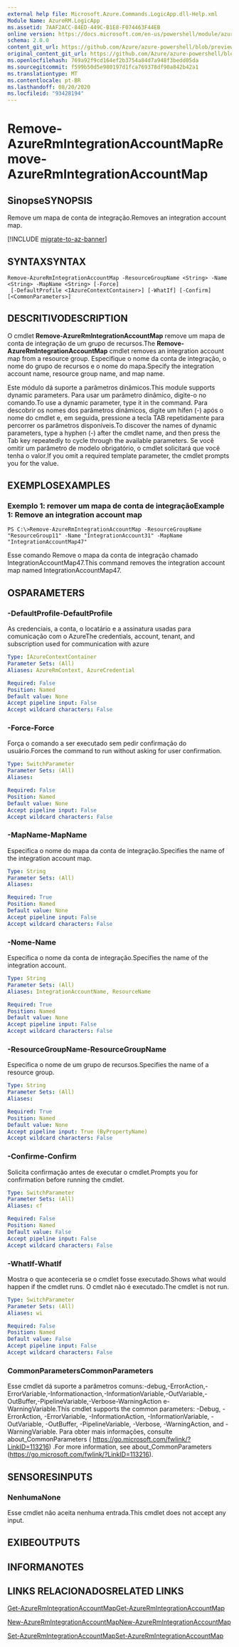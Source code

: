 ```yaml
---
external help file: Microsoft.Azure.Commands.LogicApp.dll-Help.xml
Module Name: AzureRM.LogicApp
ms.assetid: 7AAF2ACC-84ED-449C-B1E8-F074463F44EB
online version: https://docs.microsoft.com/en-us/powershell/module/azurerm.logicapp/remove-azurermintegrationaccountmap
schema: 2.0.0
content_git_url: https://github.com/Azure/azure-powershell/blob/preview/src/ResourceManager/LogicApp/Commands.LogicApp/help/Remove-AzureRmIntegrationAccountMap.md
original_content_git_url: https://github.com/Azure/azure-powershell/blob/preview/src/ResourceManager/LogicApp/Commands.LogicApp/help/Remove-AzureRmIntegrationAccountMap.md
ms.openlocfilehash: 769a92f9cd164ef2b3754a84d7a948f3bedd05da
ms.sourcegitcommit: f599b50d5e980197d1fca769378df90a842b42a1
ms.translationtype: MT
ms.contentlocale: pt-BR
ms.lasthandoff: 08/20/2020
ms.locfileid: "93428194"
---
```

# <span data-ttu-id="a3d06-101">Remove-AzureRmIntegrationAccountMap</span><span class="sxs-lookup"><span data-stu-id="a3d06-101">Remove-AzureRmIntegrationAccountMap</span></span>

## <span data-ttu-id="a3d06-102">Sinopse</span><span class="sxs-lookup"><span data-stu-id="a3d06-102">SYNOPSIS</span></span>
<span data-ttu-id="a3d06-103">Remove um mapa de conta de integração.</span><span class="sxs-lookup"><span data-stu-id="a3d06-103">Removes an integration account map.</span></span>

[!INCLUDE [migrate-to-az-banner](../../includes/migrate-to-az-banner.md)]

## <span data-ttu-id="a3d06-104">SYNTAX</span><span class="sxs-lookup"><span data-stu-id="a3d06-104">SYNTAX</span></span>

```
Remove-AzureRmIntegrationAccountMap -ResourceGroupName <String> -Name <String> -MapName <String> [-Force]
 [-DefaultProfile <IAzureContextContainer>] [-WhatIf] [-Confirm] [<CommonParameters>]
```

## <span data-ttu-id="a3d06-105">DESCRITIVO</span><span class="sxs-lookup"><span data-stu-id="a3d06-105">DESCRIPTION</span></span>
<span data-ttu-id="a3d06-106">O cmdlet **Remove-AzureRmIntegrationAccountMap** remove um mapa de conta de integração de um grupo de recursos.</span><span class="sxs-lookup"><span data-stu-id="a3d06-106">The **Remove-AzureRmIntegrationAccountMap** cmdlet removes an integration account map from a resource group.</span></span>
<span data-ttu-id="a3d06-107">Especifique o nome da conta de integração, o nome do grupo de recursos e o nome do mapa.</span><span class="sxs-lookup"><span data-stu-id="a3d06-107">Specify the integration account name, resource group name, and map name.</span></span>

<span data-ttu-id="a3d06-108">Este módulo dá suporte a parâmetros dinâmicos.</span><span class="sxs-lookup"><span data-stu-id="a3d06-108">This module supports dynamic parameters.</span></span>
<span data-ttu-id="a3d06-109">Para usar um parâmetro dinâmico, digite-o no comando.</span><span class="sxs-lookup"><span data-stu-id="a3d06-109">To use a dynamic parameter, type it in the command.</span></span>
<span data-ttu-id="a3d06-110">Para descobrir os nomes dos parâmetros dinâmicos, digite um hífen (-) após o nome do cmdlet e, em seguida, pressione a tecla TAB repetidamente para percorrer os parâmetros disponíveis.</span><span class="sxs-lookup"><span data-stu-id="a3d06-110">To discover the names of dynamic parameters, type a hyphen (-) after the cmdlet name, and then press the Tab key repeatedly to cycle through the available parameters.</span></span>
<span data-ttu-id="a3d06-111">Se você omitir um parâmetro de modelo obrigatório, o cmdlet solicitará que você tenha o valor.</span><span class="sxs-lookup"><span data-stu-id="a3d06-111">If you omit a required template parameter, the cmdlet prompts you for the value.</span></span>

## <span data-ttu-id="a3d06-112">EXEMPLOS</span><span class="sxs-lookup"><span data-stu-id="a3d06-112">EXAMPLES</span></span>

### <span data-ttu-id="a3d06-113">Exemplo 1: remover um mapa de conta de integração</span><span class="sxs-lookup"><span data-stu-id="a3d06-113">Example 1: Remove an integration account map</span></span>
```
PS C:\>Remove-AzureRmIntegrationAccountMap -ResourceGroupName "ResourceGroup11" -Name "IntegrationAccount31" -MapName "IntegrationAccountMap47"
```

<span data-ttu-id="a3d06-114">Esse comando Remove o mapa da conta de integração chamado IntegrationAccountMap47.</span><span class="sxs-lookup"><span data-stu-id="a3d06-114">This command removes the integration account map named IntegrationAccountMap47.</span></span>

## <span data-ttu-id="a3d06-115">OS</span><span class="sxs-lookup"><span data-stu-id="a3d06-115">PARAMETERS</span></span>

### <span data-ttu-id="a3d06-116">-DefaultProfile</span><span class="sxs-lookup"><span data-stu-id="a3d06-116">-DefaultProfile</span></span>
<span data-ttu-id="a3d06-117">As credenciais, a conta, o locatário e a assinatura usadas para comunicação com o Azure</span><span class="sxs-lookup"><span data-stu-id="a3d06-117">The credentials, account, tenant, and subscription used for communication with azure</span></span>

```yaml
Type: IAzureContextContainer
Parameter Sets: (All)
Aliases: AzureRmContext, AzureCredential

Required: False
Position: Named
Default value: None
Accept pipeline input: False
Accept wildcard characters: False
```

### <span data-ttu-id="a3d06-118">-Force</span><span class="sxs-lookup"><span data-stu-id="a3d06-118">-Force</span></span>
<span data-ttu-id="a3d06-119">Força o comando a ser executado sem pedir confirmação do usuário.</span><span class="sxs-lookup"><span data-stu-id="a3d06-119">Forces the command to run without asking for user confirmation.</span></span>

```yaml
Type: SwitchParameter
Parameter Sets: (All)
Aliases: 

Required: False
Position: Named
Default value: None
Accept pipeline input: False
Accept wildcard characters: False
```

### <span data-ttu-id="a3d06-120">-MapName</span><span class="sxs-lookup"><span data-stu-id="a3d06-120">-MapName</span></span>
<span data-ttu-id="a3d06-121">Especifica o nome do mapa da conta de integração.</span><span class="sxs-lookup"><span data-stu-id="a3d06-121">Specifies the name of the integration account map.</span></span>

```yaml
Type: String
Parameter Sets: (All)
Aliases: 

Required: True
Position: Named
Default value: None
Accept pipeline input: False
Accept wildcard characters: False
```

### <span data-ttu-id="a3d06-122">-Nome</span><span class="sxs-lookup"><span data-stu-id="a3d06-122">-Name</span></span>
<span data-ttu-id="a3d06-123">Especifica o nome da conta de integração.</span><span class="sxs-lookup"><span data-stu-id="a3d06-123">Specifies the name of the integration account.</span></span>

```yaml
Type: String
Parameter Sets: (All)
Aliases: IntegrationAccountName, ResourceName

Required: True
Position: Named
Default value: None
Accept pipeline input: False
Accept wildcard characters: False
```

### <span data-ttu-id="a3d06-124">-ResourceGroupName</span><span class="sxs-lookup"><span data-stu-id="a3d06-124">-ResourceGroupName</span></span>
<span data-ttu-id="a3d06-125">Especifica o nome de um grupo de recursos.</span><span class="sxs-lookup"><span data-stu-id="a3d06-125">Specifies the name of a resource group.</span></span>

```yaml
Type: String
Parameter Sets: (All)
Aliases: 

Required: True
Position: Named
Default value: None
Accept pipeline input: True (ByPropertyName)
Accept wildcard characters: False
```

### <span data-ttu-id="a3d06-126">-Confirme</span><span class="sxs-lookup"><span data-stu-id="a3d06-126">-Confirm</span></span>
<span data-ttu-id="a3d06-127">Solicita confirmação antes de executar o cmdlet.</span><span class="sxs-lookup"><span data-stu-id="a3d06-127">Prompts you for confirmation before running the cmdlet.</span></span>

```yaml
Type: SwitchParameter
Parameter Sets: (All)
Aliases: cf

Required: False
Position: Named
Default value: False
Accept pipeline input: False
Accept wildcard characters: False
```

### <span data-ttu-id="a3d06-128">-WhatIf</span><span class="sxs-lookup"><span data-stu-id="a3d06-128">-WhatIf</span></span>
<span data-ttu-id="a3d06-129">Mostra o que aconteceria se o cmdlet fosse executado.</span><span class="sxs-lookup"><span data-stu-id="a3d06-129">Shows what would happen if the cmdlet runs.</span></span>
<span data-ttu-id="a3d06-130">O cmdlet não é executado.</span><span class="sxs-lookup"><span data-stu-id="a3d06-130">The cmdlet is not run.</span></span>

```yaml
Type: SwitchParameter
Parameter Sets: (All)
Aliases: wi

Required: False
Position: Named
Default value: False
Accept pipeline input: False
Accept wildcard characters: False
```

### <span data-ttu-id="a3d06-131">CommonParameters</span><span class="sxs-lookup"><span data-stu-id="a3d06-131">CommonParameters</span></span>
<span data-ttu-id="a3d06-132">Esse cmdlet dá suporte a parâmetros comuns:-debug,-ErrorAction,-ErrorVariable,-Informationaction,-InformationVariable,-OutVariable,-OutBuffer,-PipelineVariable,-Verbose-WarningAction e-WarningVariable.</span><span class="sxs-lookup"><span data-stu-id="a3d06-132">This cmdlet supports the common parameters: -Debug, -ErrorAction, -ErrorVariable, -InformationAction, -InformationVariable, -OutVariable, -OutBuffer, -PipelineVariable, -Verbose, -WarningAction, and -WarningVariable.</span></span> <span data-ttu-id="a3d06-133">Para obter mais informações, consulte about_CommonParameters ( https://go.microsoft.com/fwlink/?LinkID=113216) .</span><span class="sxs-lookup"><span data-stu-id="a3d06-133">For more information, see about_CommonParameters (https://go.microsoft.com/fwlink/?LinkID=113216).</span></span>

## <span data-ttu-id="a3d06-134">SENSORES</span><span class="sxs-lookup"><span data-stu-id="a3d06-134">INPUTS</span></span>

### <span data-ttu-id="a3d06-135">Nenhuma</span><span class="sxs-lookup"><span data-stu-id="a3d06-135">None</span></span>
<span data-ttu-id="a3d06-136">Esse cmdlet não aceita nenhuma entrada.</span><span class="sxs-lookup"><span data-stu-id="a3d06-136">This cmdlet does not accept any input.</span></span>

## <span data-ttu-id="a3d06-137">EXIBE</span><span class="sxs-lookup"><span data-stu-id="a3d06-137">OUTPUTS</span></span>

## <span data-ttu-id="a3d06-138">INFORMA</span><span class="sxs-lookup"><span data-stu-id="a3d06-138">NOTES</span></span>

## <span data-ttu-id="a3d06-139">LINKS RELACIONADOS</span><span class="sxs-lookup"><span data-stu-id="a3d06-139">RELATED LINKS</span></span>

[<span data-ttu-id="a3d06-140">Get-AzureRmIntegrationAccountMap</span><span class="sxs-lookup"><span data-stu-id="a3d06-140">Get-AzureRmIntegrationAccountMap</span></span>](./Get-AzureRmIntegrationAccountMap.md)

[<span data-ttu-id="a3d06-141">New-AzureRmIntegrationAccountMap</span><span class="sxs-lookup"><span data-stu-id="a3d06-141">New-AzureRmIntegrationAccountMap</span></span>](./New-AzureRmIntegrationAccountMap.md)

[<span data-ttu-id="a3d06-142">Set-AzureRmIntegrationAccountMap</span><span class="sxs-lookup"><span data-stu-id="a3d06-142">Set-AzureRmIntegrationAccountMap</span></span>](./Set-AzureRmIntegrationAccountMap.md)


